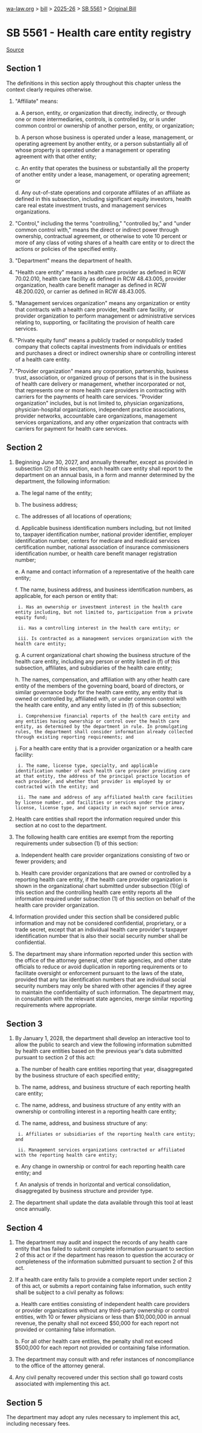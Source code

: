 [wa-law.org](/) > [bill](/bill/) > [2025-26](/bill/2025-26/) > [SB 5561](/bill/2025-26/sb/5561/) > [Original Bill](/bill/2025-26/sb/5561/1/)

# SB 5561 - Health care entity registry

[Source](http://lawfilesext.leg.wa.gov/biennium/2025-26/Pdf/Bills/Senate%20Bills/5561.pdf)

## Section 1
The definitions in this section apply throughout this chapter unless the context clearly requires otherwise.

1. "Affiliate" means:

    a. A person, entity, or organization that directly, indirectly, or through one or more intermediaries, controls, is controlled by, or is under common control or ownership of another person, entity, or organization;

    b. A person whose business is operated under a lease, management, or operating agreement by another entity, or a person substantially all of whose property is operated under a management or operating agreement with that other entity;

    c. An entity that operates the business or substantially all the property of another entity under a lease, management, or operating agreement; or

    d. Any out-of-state operations and corporate affiliates of an affiliate as defined in this subsection, including significant equity investors, health care real estate investment trusts, and management services organizations.

2. "Control," including the terms "controlling," "controlled by," and "under common control with," means the direct or indirect power through ownership, contractual agreement, or otherwise to vote 10 percent or more of any class of voting shares of a health care entity or to direct the actions or policies of the specified entity.

3. "Department" means the department of health.

4. "Health care entity" means a health care provider as defined in RCW 70.02.010, health care facility as defined in RCW 48.43.005, provider organization, health care benefit manager as defined in RCW 48.200.020, or carrier as defined in RCW 48.43.005.

5. "Management services organization" means any organization or entity that contracts with a health care provider, health care facility, or provider organization to perform management or administrative services relating to, supporting, or facilitating the provision of health care services.

6. "Private equity fund" means a publicly traded or nonpublicly traded company that collects capital investments from individuals or entities and purchases a direct or indirect ownership share or controlling interest of a health care entity.

7. "Provider organization" means any corporation, partnership, business trust, association, or organized group of persons that is in the business of health care delivery or management, whether incorporated or not, that represents one or more health care providers in contracting with carriers for the payments of health care services. "Provider organization" includes, but is not limited to, physician organizations, physician-hospital organizations, independent practice associations, provider networks, accountable care organizations, management services organizations, and any other organization that contracts with carriers for payment for health care services.

## Section 2
1. Beginning June 30, 2027, and annually thereafter, except as provided in subsection (2) of this section, each health care entity shall report to the department on an annual basis, in a form and manner determined by the department, the following information:

    a. The legal name of the entity;

    b. The business address;

    c. The addresses of all locations of operations;

    d. Applicable business identification numbers including, but not limited to, taxpayer identification number, national provider identifier, employer identification number, centers for medicare and medicaid services certification number, national association of insurance commissioners identification number, or health care benefit manager registration number;

    e. A name and contact information of a representative of the health care entity;

    f. The name, business address, and business identification numbers, as applicable, for each person or entity that:

        i. Has an ownership or investment interest in the health care entity including, but not limited to, participation from a private equity fund;

        ii. Has a controlling interest in the health care entity; or

        iii. Is contracted as a management services organization with the health care entity;

    g. A current organizational chart showing the business structure of the health care entity, including any person or entity listed in (f) of this subsection, affiliates, and subsidiaries of the health care entity;

    h. The names, compensation, and affiliation with any other health care entity of the members of the governing board, board of directors, or similar governance body for the health care entity, any entity that is owned or controlled by, affiliated with, or under common control with the health care entity, and any entity listed in (f) of this subsection;

        i. Comprehensive financial reports of the health care entity and any entities having ownership or control over the health care entity, as determined by the department in rule. In promulgating rules, the department shall consider information already collected through existing reporting requirements; and

    j. For a health care entity that is a provider organization or a health care facility:

        i. The name, license type, specialty, and applicable identification number of each health care provider providing care at that entity, the address of the principal practice location of each provider, and whether that provider is employed by or contracted with the entity; and

        ii. The name and address of any affiliated health care facilities by license number, and facilities or services under the primary license, license type, and capacity in each major service area.

2. Health care entities shall report the information required under this section at no cost to the department.

3. The following health care entities are exempt from the reporting requirements under subsection (1) of this section:

    a. Independent health care provider organizations consisting of two or fewer providers; and

    b. Health care provider organizations that are owned or controlled by a reporting health care entity, if the health care provider organization is shown in the organizational chart submitted under subsection (1)(g) of this section and the controlling health care entity reports all the information required under subsection (1) of this section on behalf of the health care provider organization.

4. Information provided under this section shall be considered public information and may not be considered confidential, proprietary, or a trade secret, except that an individual health care provider's taxpayer identification number that is also their social security number shall be confidential.

5. The department may share information reported under this section with the office of the attorney general, other state agencies, and other state officials to reduce or avoid duplication in reporting requirements or to facilitate oversight or enforcement pursuant to the laws of the state, provided that any tax identification numbers that are individual social security numbers may only be shared with other agencies if they agree to maintain the confidentiality of such information. The department may, in consultation with the relevant state agencies, merge similar reporting requirements where appropriate.

## Section 3
1. By January 1, 2028, the department shall develop an interactive tool to allow the public to search and view the following information submitted by health care entities based on the previous year's data submitted pursuant to section 2 of this act:

    a. The number of health care entities reporting that year, disaggregated by the business structure of each specified entity;

    b. The name, address, and business structure of each reporting health care entity;

    c. The name, address, and business structure of any entity with an ownership or controlling interest in a reporting health care entity;

    d. The name, address, and business structure of any:

        i. Affiliates or subsidiaries of the reporting health care entity; and

        ii. Management services organizations contracted or affiliated with the reporting health care entity;

    e. Any change in ownership or control for each reporting health care entity; and

    f. An analysis of trends in horizontal and vertical consolidation, disaggregated by business structure and provider type.

2. The department shall update the data available through this tool at least once annually.

## Section 4
1. The department may audit and inspect the records of any health care entity that has failed to submit complete information pursuant to section 2 of this act or if the department has reason to question the accuracy or completeness of the information submitted pursuant to section 2 of this act.

2. If a health care entity fails to provide a complete report under section 2 of this act, or submits a report containing false information, such entity shall be subject to a civil penalty as follows:

    a. Health care entities consisting of independent health care providers or provider organizations without any third-party ownership or control entities, with 10 or fewer physicians or less than $10,000,000 in annual revenue, the penalty shall not exceed $50,000 for each report not provided or containing false information.

    b. For all other health care entities, the penalty shall not exceed $500,000 for each report not provided or containing false information.

3. The department may consult with and refer instances of noncompliance to the office of the attorney general.

4. Any civil penalty recovered under this section shall go toward costs associated with implementing this act.

## Section 5
The department may adopt any rules necessary to implement this act, including necessary fees.
